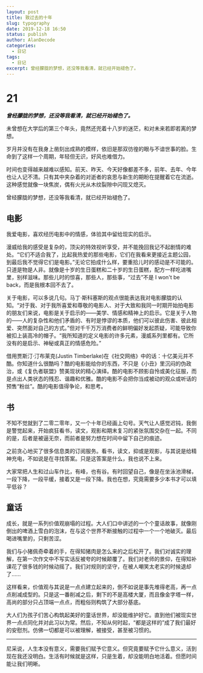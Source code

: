 ```yaml
---
layout: post
title: 致过去的十年
slug: typography
date: 2019-12-18 16:50
status: publish
author: AlanDecode
categories: 
  - 日记
tags:
  - 日记
excerpt: 曾经朦胧的梦想，还没等我看清，就已经开始褪色了。
---
```

# 21

***曾经朦胧的梦想，还没等我看清，就已经开始褪色了。***

未曾想在大学后的第三个年头，竟然还兜着十八岁的迷茫，和对未来若即若离的梦想。

岁月并没有在我身上凿刻出成熟的模样，依旧是那双彷徨的眼与不谙世事的脸。生命到了这样一个周期，年轻但无识，好风也难借力。

时间也变得越来越难以感知。前天、昨天、今天好像都差不多，前年、去年、今年也让人记不清。只有其中夹杂着的对逝者的哀思与新生的期盼在提醒着它在流逝。这种感觉就像一块焦炭，偶有火光从木纹裂隙中闪现又熄灭。

曾经朦胧的梦想，还没等我看清，就已经开始褪色了。

## 电影

我爱电影，喜欢经历电影中的情感，体验其中留给现实的启示。

漫威给我的感受是复杂的，顶尖的特效视听享受，并不能挽回我记不起剧情的难处。“它们不适合我了，比起我热爱的那些电影，它们在我看来更接近主题公园，到最后我不觉得它们是电影。”无论它拍成什么样，要重拾儿时的感动是不可能的。只道是物是人非。就像是十岁的生日蛋糕和二十岁的生日蛋糕，配方一样吃进嘴里，别样滋味。那些儿时的惊喜，那些人，那些事，“过去”不是 I won't be back，而是我根本回不去了。

关于电影，可以多说几句。马丁·斯科塞斯的观点很能表达我对电影朦胧的认知。“对于我、对于我所喜爱和尊敬的电影人、对于大致和我同一时期开始拍电影的朋友们来说，电影是关于启示的——美学、情感和精神上的启示。它是关于人物的——人的复杂性和他们矛盾的、有时是悖谬的本质，他们可以彼此伤害、彼此相爱、突然面对自己的方式。”但对千千万万消费者的鲜明偏好发起质疑，可能导致你被扣上装高冷的帽子。“我所知道的定义电影的许多元素，漫威系列里都有。它所没有的是启示、神秘或真正的情感危险。”

借用贾斯汀·汀布莱克(Justin Timberlake)在《社交网络》中的话：十亿美元并不酷。你知道什么很酷吗？酷的电影能给你的东西，不只是《小丑》里沉闷的伪政治，或《复仇者联盟》赞美现状的精心演绎。酷的电影不顾影自怜或美化征服，而是点出人类状态的残忍、谐趣和优雅。酷的电影不会把你当成被动的观众或听话的预售“粉丝”。酷的电影值得争论，和思考。

## 书

不知不觉就到了二零二零年，又一个十年已经画上句号。天气让人感觉迟钝，我倒是警觉起来，开始疯狂看书，读文，观影和期末复习的紧张氛围交杂在一起。不同的是，后者是被逼无奈，而前者是努力想在时间中留下自己的痕迹。

之前贪心地买了很多信息类的订阅服务。看书，读文，抑或是观影，与其说是给精神充电，不如说是在寻找答案。只是这答案是什么，我也说不上来。

大家常把人生和过山车作比，有峰，也有谷。有时回望自己，像是在坐泳池滑梯，一段下降，一段平缓，接着又是一段下降。我也在想，究竟需要多少本书才可以填平低谷？

## 童话

成长，就是一系列价值观崩塌的过程。大人们口中讲述的一个个童话故事，就像刚倒出的啤酒上雪白的泡沫，在与这个世界不断接触的过程中一个一个地破灭。最后喝进嘴里的，只剩苦涩。

我们与小猪佩奇牵着的手，在得知猪肉是怎么来的之后松开了。我们对诚实的理解，在第一次作文中不写实话反被夸的时候颠覆了。我们对老师的景仰，在得知补课花了很多钱的时候动摇了。我们对规则的坚守，在被人嘲笑太老实的时候退却了……

这样看来，价值观与其说是一点点建立起来的，倒不如说是事先堆得老高，再一点点削减成型的。只是这一番削减之后，剩下的不是高楼大厦，而且像金字塔一样，高尚的部分只占顶端一点点，而粗俗则构筑了大部分基底。

大人们为孩子们苦心构筑起美好的童话世界，却没能维护好它。直到他们被现实世界一点点同化并对此习以为常。然后，不知从何时起，“都是这样的”成了我们最好的安慰剂。仿佛一切都是可以被理解，被接受，甚至被习惯的。

----

尼采说，人生本没有意义，需要我们赋予它意义。但究竟要赋予它什么意义，活到现在我还没明白。生活有时候就是这样，只是生着，却没能明白地活着。但愿时间能让我们明晰。
